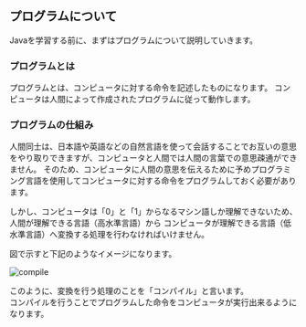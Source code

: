 ## プログラムについて
Javaを学習する前に、まずはプログラムについて説明していきます。

### プログラムとは
プログラムとは、コンピュータに対する命令を記述したものになります。
コンピュータは人間によって作成されたプログラムに従って動作します。

### プログラムの仕組み
人間同士は、日本語や英語などの自然言語を使って会話することでお互いの意思をやり取りできますが、コンピュータと人間では人間の言葉での意思疎通ができません。
そのため、コンピュータに人間の意思を伝えるために予めプログラミング言語を使用してコンピュータに対する命令をプログラムしておく必要があります。

しかし、コンピュータは「0」と「1」からなるマシン語しか理解できないため、人間が理解できる言語（高水準言語）から
コンピュータが理解できる言語（低水準言語）へ変換する処理を行わなければいけません。

図で示すと下記のようなイメージになります。

![compile](https://user-images.githubusercontent.com/32017808/37837197-f27d0ba6-2ef7-11e8-9e16-5a247c8bc180.png)


このように、変換を行う処理のことを「コンパイル」と言います。  
コンパイルを行うことでプログラムした命令をコンピュータが実行出来るようになります。


